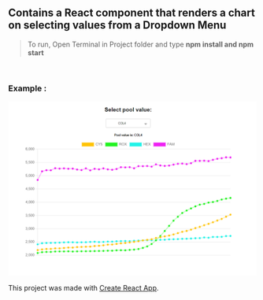 ## Contains a React component that renders a chart on selecting values from a Dropdown Menu

>To run, Open Terminal in Project folder and type **npm install and npm start**
<br>

### Example :

<img src = "Graph.png"></img>

This project was made with [Create React App](https://github.com/facebook/create-react-app).
